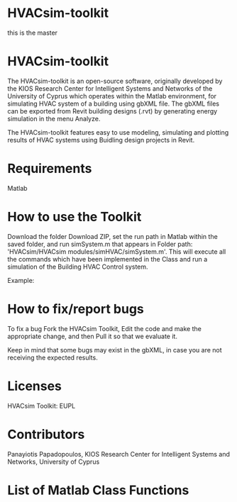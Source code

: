 # HVACsim-toolkit
this is the master

# HVACsim-toolkit

The HVACsim-toolkit is an open-source software, originally developed by the KIOS Research Center for Intelligent Systems and Networks of the University of Cyprus which operates within the Matlab environment, for simulating HVAC system of a building using gbXML file. The gbXML files can be exported from Revit building designs (.rvt) by generating energy simulation in the menu Analyze.

The HVACsim-toolkit features easy to use modeling, simulating and plotting results of HVAC systems using Buidling design projects in Revit.


# Requirements

Matlab


# How to use the Toolkit

Download the folder Download ZIP, set the run path in Matlab within the saved folder, and run simSystem.m that appears in Folder path: 'HVACsim/HVACsim modules/simHVAC/simSystem.m'. This will execute all the commands which have been implemented in the Class and run a simulation of the Building HVAC Control system.

Example:



# How to fix/report bugs

To fix a bug Fork the HVACsim Toolkit, Edit the code and make the appropriate change, and then Pull it so that we evaluate it.

Keep in mind that some bugs may exist in the gbXML, in case you are not receiving the expected results.

# Licenses

HVACsim Toolkit: EUPL

# Contributors

Panayiotis Papadopoulos, KIOS Research Center for Intelligent Systems and Networks, University of Cyprus


# List of Matlab Class Functions
